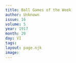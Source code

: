 ```yaml
---
title: Ball Games of the Week
author: Unknown
issue: 16
volume: 5
year: 1917
month: 20
day: VI
tags:
layout: page.njk
image:
---
```


